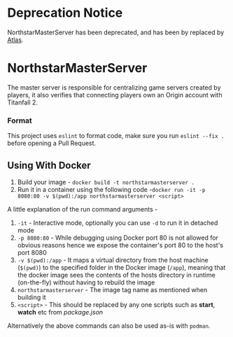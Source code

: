 # Deprecation Notice

NorthstarMasterServer has been deprecated, and has been by replaced by [Atlas](https://github.com/R2Northstar/Atlas).

# NorthstarMasterServer

The master server is responsible for centralizing game servers created by players, it also verifies that connecting players own an Origin account with Titanfall 2.

### Format

This project uses `eslint` to format code, make sure you run `eslint --fix .` before opening a Pull Request.

## Using With Docker
1) Build your image - `docker build -t northstarmasterserver .`
2) Run it in a container using the following code -`docker run -it -p 8080:80 -v $(pwd):/app northstarmasterserver <script>`

A little explanation of the run command arguments -
1. `-it` - Interactive mode, optionally you can use `-d` to run it in detached mode
2. `-p 8080:80` - While debugging using Docker port 80 is not allowed for obvious reasons hence we expose the container's port 80 to the host's port 8080
3. `-v $(pwd):/app` - It maps a virtual directory from the host machine (`$(pwd)`) to the specified folder in the Docker image (`/app`), meaning that the docker image sees the contents of the hosts directory in runtime (on-the-fly) without having to rebuild the image
4. `northstarmasterserver` - The image tag name as mentioned when building it
5. `<script>` - This should be replaced by any one scripts such as **start**, **watch** etc from *package.json*

Alternatively the above commands can also be used as-is with `podman`.
